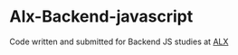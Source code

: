 # Alx-Backend-javascript

Code written and submitted for Backend JS studies at [ALX](alx-africa.com)
